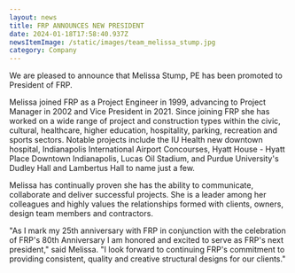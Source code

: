 ```yaml
---
layout: news
title: FRP ANNOUNCES NEW PRESIDENT
date: 2024-01-18T17:58:40.937Z
newsItemImage: /static/images/team_melissa_stump.jpg
category: Company
---
```

We are pleased to announce that Melissa Stump, PE has been promoted to President of FRP.

Melissa joined FRP as a Project Engineer in 1999, advancing to Project Manager in 2002 and Vice President in 2021. Since joining FRP she has worked on a wide range of project and construction types within the civic, cultural, healthcare, higher education, hospitality, parking, recreation and sports sectors. Notable projects include the IU Health new downtown hospital, Indianapolis International Airport Concourses, Hyatt House - Hyatt Place Downtown Indianapolis, Lucas Oil Stadium, and Purdue University's Dudley Hall and Lambertus Hall to name just a few.

Melissa has continually proven she has the ability to communicate, collaborate and deliver successful projects. She is a leader among her colleagues and highly values the relationships formed with clients, owners, design team members and contractors.

"As I mark my 25th anniversary with FRP in conjunction with the celebration of FRP's 80th Anniversary I am honored and excited to serve as FRP's next president," said Melissa. "I look forward to continuing FRP's commitment to providing consistent, quality and creative structural designs for our clients."
